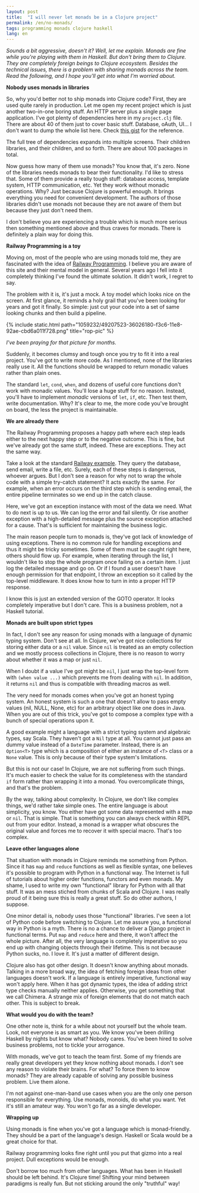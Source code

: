 ```yaml
---
layout: post
title:  "I will never let monads be in a Clojure project"
permalink: /en/no-monads/
tags: programming monads clojure haskell
lang: en
---
```


*Sounds a bit aggressive, doesn't it? Well, let me explain. Monads are fine
while you're playing with them in Haskell. But don't bring them to Clojure. They
are completely foreign beings to Clojure ecosystem. Besides the technical
issues, there is a problem with sharing monads across the team. Read the
following, and I hope you'll get into what I'm worried about.*


**Nobody uses monads in libraries**

[gist]:https://gist.github.com/igrishaev/a0de14d135924434ae3c243e3d111780

So, why you'd better not to ship monads into Clojure code? First, they are used
quite rarely in production. Let me open my recent project which is just another
two-in-one boring stuff. An HTTP server plus a single page application. I've got
plenty of dependencies here in my `project.clj` file. There are about 40 of them
just to cover basic stuff. Database, oAuth, UI... I don't want to dump the whole
list here. Check [this gist][gist] for the reference.

The full tree of dependencies expands into multiple screens. Their children
libraries, and their children, and so forth. There are about 100 packages in
total.

Now guess how many of them use monads? You know that, it's zero. None of the
libraries needs monads to bear their functionality. I'd like to stress
that. Some of them provide a really tough stuff: database access, template
system, HTTP communication, etc. Yet they work without monadic operations. Why?
Just because Clojure is powerful enough. It brings everything you need for
convenient development. The authors of those libraries didn't use monads not
because they are not aware of them but because they just don't need them.

I don't believe you are experiencing a trouble which is much more serious then
something mentioned above and thus craves for monads. There is definitely a
plain way for doing this.


**Railway Programming is a toy**

[rop]:https://fsharpforfunandprofit.com/rop/

Moving on, most of the people who are using monads told me, they are fascinated
with the idea of [Railway Programming][rop]. I believe you are aware of this site
and their mental model in general. Several years ago I fell into it completely
thinking I've found the ultimate solution. It didn't work, I regret to say.

The problem with it is, it's just a mock. A toy model which looks nice on the
screen. At first glance, it reminds a holy grail that you've been looking for
years and got it finally. So simple: just cut your code into a set of same
looking chunks and then build a pipeline.

{% include static.html path="1059232/49207523-36026180-f3c6-11e8-92ae-cbd6a011f728.png" title="rop-pic" %}

*I've been praying for that picture for months.*

Suddenly, it becomes clumsy and tough once you try to fit it into a real
project. You've got to write more code. As I mentioned, none of the libraries
really use it. All the functions should be wrapped to return monadic values
rather than plain ones.

The standard `let`, `cond`, `when`, and dozens of useful core functions don't
work with monadic values. You'll lose a huge stuff for no reason. Instead,
you'll have to implement *monadic* versions of `let`, `if`, etc. Then test them,
write documentation. Why? It's clear to me, the more code you've brought on
board, the less the project is maintainable.


**We are already there**

The Railway Programming proposes a happy path where each step leads either to
the next happy step or to the negative outcome. This is fine, but we've already
got the same stuff, indeed. These are exceptions. They act the same way.

[rop-sample]:https://fsharpforfunandprofit.com/posts/recipe-part2/

Take a look at the standard [Railway example][rop-sample]. They query the
database, send email, write a file, etc. Surely, each of these steps is
dangerous, whoever argues. But I don't see a reason for why not to wrap the
whole code with a simple try-catch statement? It acts exactly the same. For
example, when an error occurs on the third step which is sending email, the
entire pipeline terminates so we end up in the catch clause.

Here, we've got an exception instance with most of the data we need. What to do
next is up to us. We can log the error and fail silently. Or rise another
exception with a high-detailed message plus the source exception attached for a
cause. That's is sufficient for maintaining the business logic.

The main reason people turn to monads is, they've got lack of knowledge of using
exceptions. There is no common rule for handling exceptions and thus it might be
tricky sometimes. Some of them must be caught right here, others should flow
up. For example, when iterating through the list, I wouldn't like to stop the
whole program once failing on a certain item. I just log the detailed message
and go on. Or if I found a user doesn't have enough permission for that
endpoint, I throw an exception so it called by the top-level middleware. It does
know how to turn in into a proper HTTP response.

I know this is just an extended version of the GOTO operator. It looks
completely imperative but I don't care. This is a business problem, not a
Haskell tutorial.


**Monads are built upon strict types**

In fact, I don't see any reason for using monads with a language of dynamic
typing system. Don't see at all. In Clojure, we've got nice collections for
storing either data or a `nil` value. Since `nil` is treated as an empty
collection and we mostly process collections in Clojure, there is no reason to
worry about whether it was a map or just `nil`.

When I doubt if a value I've got might be `nil`, I just wrap the top-level form
with `(when value ...)` which prevents me from dealing with `nil`. In addition,
it returns `nil` and thus is compatible with threading macros as well.

The very need for monads comes when you've got an honest typing system. An
honest system is such a one that doesn't allow to pass empty values (nil, NULL,
None, etc) for an arbitrary object like one does in Java. When you are out of
this trick, you've got to compose a complex type with a bunch of special
operations upon it.

A good example might a language with a strict typing system and algebraic types,
say Scala. They haven't got a `Nil` type at all. You cannot just pass an dummy
value instead of a `DateTime` parameter. Instead, there is an `Option<T>` type
which is a composition of either an instance of `<T>` class or a `None`
value. This is only because of their type system's limitations.

But this is not our case! In Clojure, we are not suffering from such
things. It's much easier to check the value for its completeness with the
standard `if` form rather than wrapping it into a monad. You overcomplicate
things, and that's the problem.

By the way, talking about complexity. In Clojure, we don't like complex things,
we'd rather take simple ones. The entire language is about simplicity, you
know. You either have got some data represented with a map or `nil`. That is
simple. That is something you can always check within REPL out from your
editor. Instead, a monad is a wrapper what obscures the original value and
forces me to recover it with special macro. That's too complex.


**Leave other languages alone**

That situation with monads in Clojure reminds me something from Python. Since it
has `map` and `reduce` functions as well as flexible syntax, one believes it's
possible to program with Python in a functional way. The Internet is full of
tutorials about higher order functions, functors and even monads. My shame, I
used to write my own "functional" library for Python with all that stuff. It was
an mess stiched from chunks of Scala and Clojure. I was really proud of it being
sure this is really a great stuff. So do other authors, I suppose.

One minor detail is, nobody uses those "functional" libraries. I've seen a lot
of Python code before switching to Clojure. Let me assure you, a functional way
in Python is a myth. There is no a chance to deliver a Django project in
functional terms. Put `map` and `reduce` here and there, it won't affect the
whole picture. After all, the very language is completely imperative so you end
up with changing objects through their lifetime. This is not because Python
sucks, no. I love it. It's just a matter of different design.

Clojure also has got other design. It doesn't know anything about
monads. Talking in a more broad way, the idea of fetching foreign ideas from
other languages doesn't work. If a language is entirely imperative, functional
way won't apply here. When it has got dynamic types, the idea of adding strict
type checks manually neither applies. Otherwise, you get something that we call
Chimera. A strange mix of foreign elements that do not match each other. This is
subject to break.


**What would you do with the team?**

One other note is, think for a while about not yourself but the whole
team. Look, not everyone is as smart as you. We know you've been drilling
Haskell by nights but know what? Nobody cares. You've been hired to solve
business problems, not to tickle your arrogance.

With monads, we've got to teach the team first. Some of my friends are really
great developers yet they know nothing about monads. I don't see any reason to
violate their brains. For what? To force them to know monads? They are already
capable of solving any possible business problem. Live them alone.

I'm not against one-man-band use cases when you are the only one person
responsible for everything. Use monads, monoids, do what you want. Yet it's
still an amateur way. You won't go far as a single developer.


**Wrapping up**

Using monads is fine when you've got a language which is monad-friendly. They
should be a part of the language's design. Haskell or Scala would be a great
choice for that.

Railway programming looks fine right until you put that gizmo into a real
project. Dull exceptions would be enough.

Don't borrow too much from other languages. What has been in Haskell should be
left behind. It's Clojure time! Shifting your mind between paradigms is really
fun. But not sticking around the only "truthful" way!
